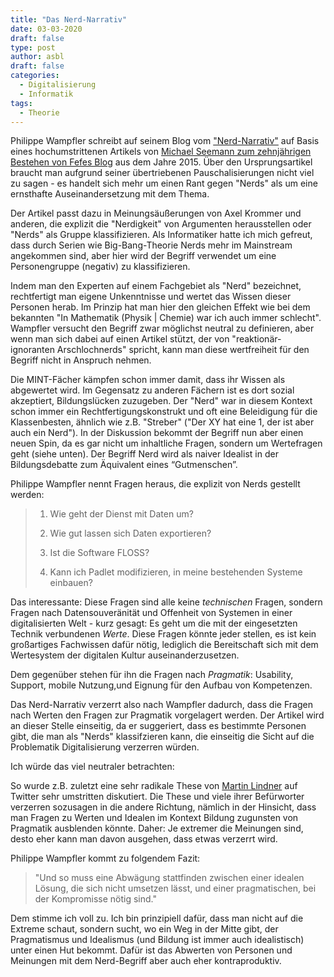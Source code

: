 ```yaml
---
title: "Das Nerd-Narrativ"
date: 03-03-2020
draft: false
type: post
author: asbl
draft: false
categories:
  - Digitalisierung
  - Informatik
tags:
  - Theorie
---
```


Philippe Wampfler schreibt auf seinem Blog vom ["Nerd-Narrativ"](https://schulesocialmedia.com/2020/03/03/das-nerd-narrativ-in-der-digitalen-bildung/) auf Basis eines hochumstrittenen Artikels von [Michael Seemann zum zehnjährigen Bestehen von Fefes Blog](https://taz.de/Zehn-Jahre-Fefes-Blog/!5014411/) aus dem Jahre 2015. Über den Ursprungsartikel braucht man aufgrund seiner übertriebenen Pauschalisierungen nicht viel zu sagen - es handelt sich mehr um einen Rant gegen "Nerds" als um eine ernsthafte Auseinandersetzung mit dem Thema.

Der Artikel passt dazu in Meinungsäußerungen von Axel Krommer und anderen, die explizit die "Nerdigkeit" von Argumenten herausstellen oder "Nerds" als Gruppe klassifizieren. Als Informatiker hatte ich mich gefreut, dass durch Serien wie Big-Bang-Theorie Nerds mehr im Mainstream angekommen sind, aber hier wird der Begriff verwendet um eine Personengruppe (negativ) zu klassifizieren. 

Indem man den Experten auf einem Fachgebiet als "Nerd" bezeichnet, rechtfertigt man eigene Unkenntnisse und wertet das Wissen dieser Personen herab. Im Prinzip hat man hier den gleichen Effekt wie bei dem bekannten "In Mathematik (Physik | Chemie) war ich auch immer schlecht". Wampfler versucht den Begriff zwar möglichst neutral zu definieren, aber wenn man sich dabei auf einen Artikel stützt, der von "reaktionär-ignoranten Arschlochnerds" spricht, kann man diese wertfreiheit für den Begriff nicht in Anspruch nehmen. 

Die MINT-Fächer kämpfen schon immer damit, dass ihr Wissen als abgewertet wird. Im Gegensatz zu anderen Fächern ist es dort sozial akzeptiert, Bildungslücken zuzugeben. Der "Nerd" war in diesem Kontext schon immer ein Rechtfertigungskonstrukt und oft eine Beleidigung für die Klassenbesten, ähnlich wie z.B. "Streber" ("Der XY hat eine 1, der ist aber auch ein Nerd"). In der Diskussion bekommt der Begriff nun aber einen neuen Spin, da es gar nicht um inhaltliche Fragen, sondern um Wertefragen geht (siehe unten). Der Begriff Nerd wird als naiver Idealist in der Bildungsdebatte zum Äquivalent eines “Gutmenschen”. 

Philippe Wampfler nennt Fragen heraus, die explizit von Nerds gestellt werden:

> 1. Wie geht der Dienst mit Daten um?
>    
> 2. Wie gut lassen sich Daten exportieren?
>    
> 3. Ist die Software FLOSS?
>    
> 4. Kann ich Padlet modifizieren, in meine bestehenden Systeme einbauen?
>

Das interessante: Diese Fragen sind alle keine *technischen* Fragen, sondern Fragen nach Datensouveränität und Offenheit von Systemen in einer digitalisierten Welt - kurz gesagt: Es geht um die mit der eingesetzten Technik verbundenen *Werte*. Diese Fragen könnte jeder stellen, es ist kein großartiges Fachwissen dafür nötig, lediglich die Bereitschaft sich mit dem Wertesystem der digitalen Kultur auseinanderzusetzen.

Dem gegenüber stehen für ihn die Fragen nach *Pragmatik*: Usability, Support, mobile Nutzung,und Eignung für den Aufbau von Kompetenzen.

Das Nerd-Narrativ verzerrt also nach Wampfler dadurch, dass die Fragen nach Werten den Fragen zur Pragmatik vorgelagert werden. Der Artikel wird an dieser Stelle einseitig, da er suggeriert, dass es bestimmte Personen gibt, die man als "Nerds" klassifzieren kann, die einseitig die Sicht auf die Problematik Digitalisierung verzerren würden. 

Ich würde das viel neutraler betrachten:

So wurde z.B. zuletzt eine sehr radikale These von [Martin Lindner](https://twitter.com/eBildungslabor/status/1230573979481595904) auf Twitter sehr umstritten diskutiert. Die These und viele ihrer Befürworter verzerren sozusagen in die andere Richtung, nämlich in der Hinsicht, dass man Fragen zu Werten und Idealen im Kontext Bildung zugunsten von Pragmatik ausblenden könnte. Daher: Je extremer die Meinungen sind, desto eher kann man davon ausgehen, dass etwas verzerrt wird. 

Philippe Wampfler kommt zu folgendem Fazit:

> "Und so muss eine Abwägung stattfinden zwischen einer idealen Lösung, die sich nicht umsetzen lässt, und einer pragmatischen, bei der Kompromisse nötig sind." 

Dem stimme ich voll zu. Ich bin prinzipiell dafür, dass man nicht auf die Extreme schaut, sondern sucht, wo ein Weg in der Mitte gibt, der Pragmatismus und Idealismus (und Bildung ist immer auch idealistisch) unter einen Hut bekommt. Dafür ist das Abwerten von Personen und Meinungen mit dem Nerd-Begriff aber auch eher kontraproduktiv.


